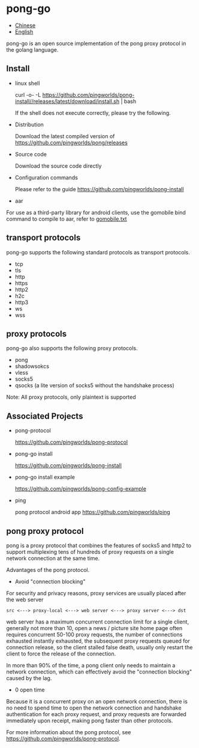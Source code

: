 
# pong-go

- [Chinese](README.md)
- [English](readme_en.md)



pong-go is an open source implementation of the pong proxy protocol in the golang language.



## Install

- linux shell
  
    curl -o- -L https://github.com/pingworlds/pong-install//releases/latest/download/install.sh | bash

  If the shell does not execute correctly, please try the following.


- Distribution

  Download the latest compiled version of <https://github.com/pingworlds/pong/releases>

- Source code

  Download the source code directly

- Configuration commands
  
  Please refer to the guide <https://github.com/pingworlds/pong-install>


- aar

For use as a third-party library for android clients, use the gomobile bind command to compile to aar, refer to [gomobile.txt](gomobile.txt)




## transport protocols

pong-go supports the following standard protocols as transport protocols.
- tcp
- tls
- http
- https
- http2
- h2c
- http3
- ws
- wss


## proxy protocols

pong-go also supports the following proxy protocols.
- pong
- shadowsokcs 
- vless
- socks5
- qsocks (a lite version of socks5 without the handshake process)

Note: All proxy protocols, only plaintext is supported


## Associated Projects

- pong-protocol 
  
  <https://github.com/pingworlds/pong-protocol>

- pong-go install  
  
  <https://github.com/pingworlds/pong-install>
  
- pong-go install example 
  
  <https://github.com/pingworlds/pong-config-example>


- ping 
  
  pong protocol android app <https://github.com/pingworlds/ping>



## pong proxy protocol

pong is a proxy protocol that combines the features of socks5 and http2 to support multiplexing tens of hundreds of proxy requests on a single network connection at the same time.

Advantages of the pong protocol.

- Avoid "connection blocking"
 
For security and privacy reasons, proxy services are usually placed after the web server

    src <---> proxy-local <---> web server <---> proxy server <---> dst 

web server has a maximum concurrent connection limit for a single client, generally not more than 10, open a news / picture site home page often requires concurrent 50-100 proxy requests, the number of connections exhausted instantly exhausted, the subsequent proxy requests queued for connection release, so the client stalled false death, usually only restart the client to force the release of the connection.

In more than 90% of the time, a pong client only needs to maintain a network connection, which can effectively avoid the "connection blocking" caused by the lag.
  
- 0 open time 
  
Because it is a concurrent proxy on an open network connection, there is no need to spend time to open the network connection and handshake authentication for each proxy request, and proxy requests are forwarded immediately upon receipt, making pong faster than other protocols.

For more information about the pong protocol, see <https://github.com/pingworlds/pong-protocol>.


 